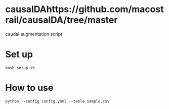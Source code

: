 # causalDAhttps://github.com/macostrail/causalDA/tree/master
caudal augmentation script

# Set up
```bash setup.sh```

# How to use
```python --config config.yaml --table sample.csv```
